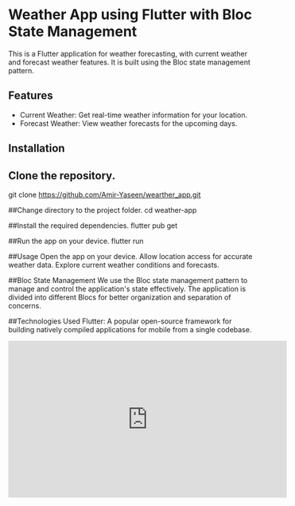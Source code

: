 # Weather App using Flutter with Bloc State Management
This is a Flutter application for weather forecasting, with current weather and forecast weather features. It is built using the Bloc state management pattern.

## Features

- Current Weather: Get real-time weather information for your location.
- Forecast Weather: View weather forecasts for the upcoming days.

## Installation

## Clone the repository.
   git clone https://github.com/Amir-Yaseen/wearther_app.git
   
##Change directory to the project folder.
cd weather-app

##Install the required dependencies.
flutter pub get

##Run the app on your device.
flutter run

##Usage
Open the app on your device.
Allow location access for accurate weather data.
Explore current weather conditions and forecasts.

##Bloc State Management
We use the Bloc state management pattern to manage and control the application's state effectively. The application is divided into different Blocs for better organization and separation of concerns.

##Technologies Used
Flutter: A popular open-source framework for building natively compiled applications for mobile from a single codebase.
<iframe width="560" height="315" src="https://youtube.com/shorts/Vh8hY-8HklQ" frameborder="0" allowfullscreen></iframe>


